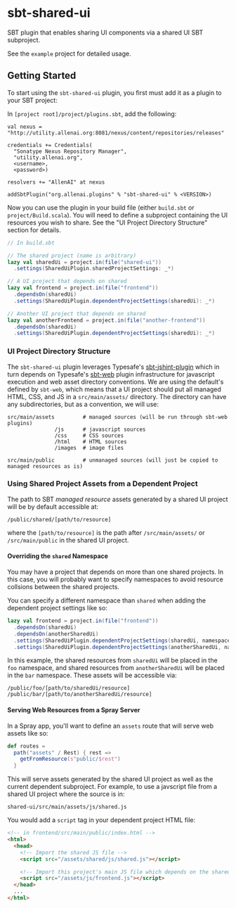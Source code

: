 sbt-shared-ui
===================

SBT plugin that enables sharing UI components via a shared UI SBT subproject.

See the `example` project for detailed usage.

## Getting Started ##

To start using the `sbt-shared-ui` plugin, you first must add it as a plugin to your SBT project:

In `[project root]/project/plugins.sbt`, add the following:

    val nexus = "http://utility.allenai.org:8081/nexus/content/repositories/releases"

    credentials += Credentials(
      "Sonatype Nexus Repository Manager",
      "utility.allenai.org",
      <username>,
      <password>)

    resolvers += "AllenAI" at nexus

    addSbtPlugin("org.allenai.plugins" % "sbt-shared-ui" % <VERSION>)

Now you can use the plugin in your build file (either `build.sbt` or `project/Build.scala`). You will need to define a subproject containing the UI resources you wish to share. See the "UI Project Directory Structure" section for details.

```scala
// In build.sbt

// The shared project (name is arbitrary)
lazy val sharedUi = project.in(file("shared-ui"))
  .settings(SharedUiPlugin.sharedProjectSettings: _*)

// A UI project that depends on shared
lazy val frontend = project.in(file("frontend"))
  .dependsOn(sharedUi)
  .settings(SharedUiPlugin.dependentProjectSettings(sharedUi): _*)

// Another UI project that depends on shared
lazy val anotherFrontend = project.in(file("another-frontend"))
  .dependsOn(sharedUi)
  .settings(SharedUiPlugin.dependentProjectSettings(sharedUi): _*)
```

### UI Project Directory Structure ###

The `sbt-shared-ui` plugin leverages Typesafe's [sbt-jshint-plugin](https://github.com/typesafehub/sbt-jshint-plugin) which in turn depends on Typesafe's [sbt-web](https://github.com/typesafehub/sbt-web) plugin infrastructure for javascript execution and web asset directory conventions. We are using the default's defined by `sbt-web`, which means that a UI project should put all managed HTML, CSS, and JS in a `src/main/assets/` directory. The directory can have any subdirectories, but as a convention, we will use:

```
src/main/assets         # managed sources (will be run through sbt-web plugins)
               /js      # javascript sources
               /css     # CSS sources
               /html    # HTML sources
               /images  # image files

src/main/public         # unmanaged sources (will just be copied to managed resources as is)
```

### Using Shared Project Assets from a Dependent Project ###

The path to SBT _managed resource_ assets generated by a shared UI project will be by default accessible at:

```
/public/shared/[path/to/resource]
```

where the `[path/to/resource]` is the path after `/src/main/assets/` or `/src/main/public` in the shared UI project.

#### Overriding the `shared` Namespace ####

You may have a project that depends on more than one shared projects. In this case, you will
probably want to specify namespaces to avoid resource collsions between the shared projects.

You can specify a different namespace than `shared` when adding the dependent project settings like so:

```scala
lazy val frontend = project.in(file("frontend"))
  .dependsOn(sharedUi)
  .dependsOn(anotherSharedUi)
  .settings(SharedUiPlugin.dependentProjectSettings(sharedUi, namespace = "foo"): _*)
  .settings(SharedUiPlugin.dependentProjectSettings(anotherSharedUi, namespace = "bar"): _*)
```

In this example, the shared resources from `sharedUi` will be placed in the `foo` namespace,
and shared resources from `anotherSharedUi` will be placed in the `bar` namespace. These assets
will be accessible via:

```
/public/foo/[path/to/sharedUi/resource]
/public/bar/[path/to/anotherSharedUi/resource]
```

#### Serving Web Resources from a Spray Server ####

In a Spray app, you'll want to define an `assets` route that will serve web assets like so:

```scala
def routes =
  path("assets" / Rest) { rest =>
    getFromResource(s"public/$rest")
  }
```

This will serve assets generated by the shared UI project as well as the current dependent subproject. For example, to use a javscript file from a shared UI project where the source is in:

`shared-ui/src/main/assets/js/shared.js`

You would add a `script` tag in your dependent project HTML file:

```html
<!-- in frontend/src/main/public/index.html -->
<html>
  <head>
    <!-- Import the shared JS file -->
    <script src="/assets/shared/js/shared.js"></script>

    <!-- Import this project's main JS file which depends on the shared JS file -->
    <script src="/assets/js/frontend.js"></script>
  </head>
  ...
</html>
```
